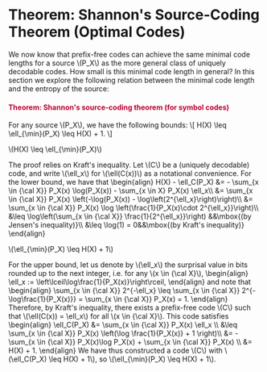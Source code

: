 # Theorem: Shannon's Source-Coding Theorem (Optimal Codes)

<p>We now know that prefix-free codes can achieve the same minimal code lengths for a source \(P_X\) as the more general class of uniquely decodable codes. How small is this minimal code length in general? In this section we explore the following relation between the minimal code length and the entropy of the source:</p>
<div class="content-box pad-box-mini border border-trbl border-round">
<h4 style="color: #bc0031;"><strong>Theorem: Shannon's source-coding theorem (for symbol codes)</strong></h4>
For any source \(P_X\), we have the following bounds: \[ H(X) \leq \ell_{\min}(P_X) \leq H(X) + 1. \]
<p><span class="element_toggler" role="button" aria-controls="group7" aria-label="Toggler" aria-expanded="false"><span class="Button">\(H(X) \leq \ell_{\min}(P_X)\)</span></span></p>
<div id="group7" style="">
<div class="content-box">The proof relies on Kraft's inequality. Let \(C\) be a (uniquely decodable) code, and write \(\ell_x\) for \(\ell(C(x))\) as a notational convenience. For the lower bound, we have that \begin{align} H(X) - \ell_C(P_X) &amp;= - \sum_{x \in {\cal X}} P_X(x) \log(P_X(x)) - \sum_{x \in X} P_X(x) \ell_x\\ &amp;= \sum_{x \in {\cal X}} P_X(x) \left(-\log(P_X(x)) - \log\left(2^{\ell_x}\right)\right)\\ &amp;= \sum_{x \in {\cal X}} P_X(x) \log \left(\frac{1}{P_X(x)\cdot 2^{\ell_x}}\right)\\ &amp;\leq \log\left(\sum_{x \in {\cal X}} \frac{1}{2^{\ell_x}}\right) &amp;&amp;\mbox{(by Jensen's inequality)}\\ &amp;\leq \log(1) = 0&amp;&amp;\mbox{(by Kraft's inequality)} \end{align}</div>
</div>
<p><span class="element_toggler" role="button" aria-controls="group8" aria-label="Toggler" aria-expanded="false"><span class="Button">\(\ell_{\min}(P_X) \leq H(X) + 1\)</span></span></p>
<div id="group8" style="">
<div class="content-box">For the upper bound, let us denote by \(\ell_x\) the surprisal value in bits rounded up to the next integer, i.e. for any \(x \in {\cal X}\), \begin{align} \ell_x := \left\lceil\log\frac{1}{P_X(x)}\right\rceil, \end{align} and note that \begin{align} \sum_{x \in {\cal X}} 2^{-\ell_x} \leq \sum_{x \in {\cal X}} 2^{-\log\frac{1}{P_X(x)}} = \sum_{x \in {\cal X}} P_X(x) = 1. \end{align} Therefore, by Kraft's inequality, there exists a prefix-free code \(C\) such that \(\ell(C(x)) = \ell_x\) for all \(x \in {\cal X}\). This code satisfies \begin{align} \ell_C(P_X) &amp;= \sum_{x \in {\cal X}} P_X(x) \ell_x \\ &amp;\leq \sum_{x \in {\cal X}} P_X(x) \left(\log \frac{1}{P_X(x)} + 1 \right)\\ &amp;= -\sum_{x \in {\cal X}} P_X(x)\log P_X(x) + \sum_{x \in {\cal X}} P_X(x) \\ &amp;= H(X) + 1. \end{align} We have thus constructed a code \(C\) with \(\ell_C(P_X) \leq H(X) + 1\), so \(\ell_{\min}(P_X) \leq H(X) + 1\).</div>
</div>
</div>